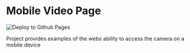# Mobile Video Page

![Deploy to Github Pages](https://github.com/tkottke90/mobile-video.github.io/workflows/Deploy%20to%20Github%20Pages/badge.svg)

Project provides examples of the webs ability to access the camera on a mobile device